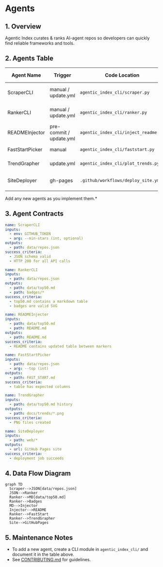 # Agents

## 1. Overview

Agentic Index curates & ranks AI-agent repos so developers can quickly find reliable frameworks and tools.

## 2. Agents Table

| Agent Name | Trigger | Code Location | Main Function | Outputs |
|------------|---------|---------------|---------------|---------|
| ScraperCLI | manual / update.yml | `agentic_index_cli/scraper.py` | Fetch repos via GitHub API | `data/repos.json` |
| RankerCLI | manual / update.yml | `agentic_index_cli/ranker.py` | Compute score & top-50 | `data/top50.md`, badges |
| READMEInjector | pre-commit / update.yml | `agentic_index_cli/inject_readme.py` | Update README table | updated README |
| FastStartPicker | manual | `agentic_index_cli/faststart.py` | Generate FAST_START | `FAST_START.md` |
| TrendGrapher | update.yml | `agentic_index_cli/plot_trends.py` | Plot score trends | `docs/trends/*.png` |
| SiteDeployer | gh-pages | `.github/workflows/deploy_site.yml` | Publish /web to Pages | live site URL |

Add any new agents as you implement them.*

## 3. Agent Contracts

```yaml
name: ScraperCLI
inputs:
  - env: GITHUB_TOKEN
  - arg: --min-stars (int, optional)
outputs:
  - path: data/repos.json
success_criteria:
  - JSON schema valid
  - HTTP 200 for all API calls
```

```yaml
name: RankerCLI
inputs:
  - path: data/repos.json
outputs:
  - path: data/top50.md
  - path: badges/*
success_criteria:
  - top50.md contains a markdown table
  - badges are valid SVG
```

```yaml
name: READMEInjector
inputs:
  - path: data/top50.md
  - path: README.md
outputs:
  - path: README.md
success_criteria:
  - README contains updated table between markers
```

```yaml
name: FastStartPicker
inputs:
  - path: data/repos.json
  - arg: --top (int)
outputs:
  - path: FAST_START.md
success_criteria:
  - table has expected columns
```

```yaml
name: TrendGrapher
inputs:
  - path: data/top50.md history
outputs:
  - path: docs/trends/*.png
success_criteria:
  - PNG files created
```

```yaml
name: SiteDeployer
inputs:
  - path: web/*
outputs:
  - url: GitHub Pages site
success_criteria:
  - deployment job succeeds
```

## 4. Data Flow Diagram

```mermaid
graph TD
  Scraper-->JSON[data/repos.json]
  JSON-->Ranker
  Ranker-->MD[data/top50.md]
  Ranker-->Badges
  MD-->Injector
  Injector-->README
  Ranker-->FastStart
  Ranker-->TrendGrapher
  Site-->GitHubPages
```

## 5. Maintenance Notes

- To add a new agent, create a CLI module in `agentic_index_cli/` and document it in the table above.
- See [CONTRIBUTING.md](CONTRIBUTING.md) for guidelines.
